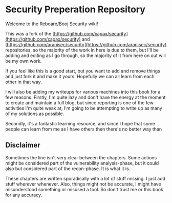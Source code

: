 # Security Preperation Repository

Welcome to the Reboare/Booj Security wiki!

This was a fork of the [https://github.com/xapax/security](https://github.com/xapax/security) and [https://github.com/aranisec/security](https://github.com/aranisec/security) repositories, so the majority of the work in here is due to them, but I'll be adding and editing as I go through, so the majority of it from here on out will be my own work.

If you feel like this is a good start, but you want to add and remove things and just fork it and make it yours.  Hopefully we can all learn from each other in that way.

I will also be adding my writeups for various machines into this book for a few reasons.  Firstly, I'm quite lazy and don't have the energy at the moment to create and maintain a full blog, but since reporting is one of the few activities I'm quite weak at, I'm going to be attempting to write up as many of my solutions as possible.

Secondly, it's a fantastic learning resource, and since I hope that some people can learn from me as I have others then there's no better way than

## Disclaimer

Sometimes the line isn't very clear between the chapters. Some actions might be considered part of the vulnerability analysis-phase, but it could also but considered part of the recon-phase. It is what it is.

These chapters are written sporadically with a lot of stuff missing. I just add stuff wherever whenever. Also, things might not be accurate, I might have misunderstood something or misused a tool. So don't trust me or this book for any accuracy.

